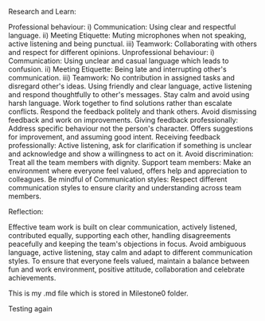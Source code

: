 Research and Learn:

Professional behaviour:
i) Communication: Using clear and respectful language.
ii) Meeting Etiquette: Muting microphones when not speaking, active listening and being punctual.
iii) Teamwork: Collaborating with others and respect for different opinions.
Unprofessional behaviour:
i) Communication: Using unclear and casual language which leads to confusion.
ii) Meeting Etiquette: Being late and interrupting other's communication.
iii) Teamwork: No contribution in assigned tasks and disregard other's ideas.
Using friendly and clear language, active listening and respond thoughtfully to other's messages. Stay calm and avoid using harsh language. Work together to find solutions rather than escalate conflicts. Respond the feedback politely and thank others. Avoid dismissing feedback and work on improvements.
Giving feedback professionally: Address specific behaviour not the person's character. Offers suggestions for improvement, and assuming good intent.
Receiving feedback professionally: Active listening, ask for clarification if something is unclear and acknowledge and show a willingness to act on it.
Avoid discrimination: Treat all the team members with dignity.
Support team members: Make an environment where everyone feel valued, offers help
and appreciation to colleagues.
Be mindful of Communication styles: Respect different communication styles to ensure
clarity and understanding across team members.

Reflection:

Effective team work is built on clear communication, actively listened, contributed equally, supporting each other, handling disagreements peacefully and keeping the team's objections in focus.
Avoid ambiguous language, active listening, stay calm and adapt to different communication styles.
To ensure that everyone feels valued, maintain a balance between fun and work environment, positive attitude, collaboration and celebrate achievements.


This is my .md file which is stored in Milestone0 folder.

Testing again